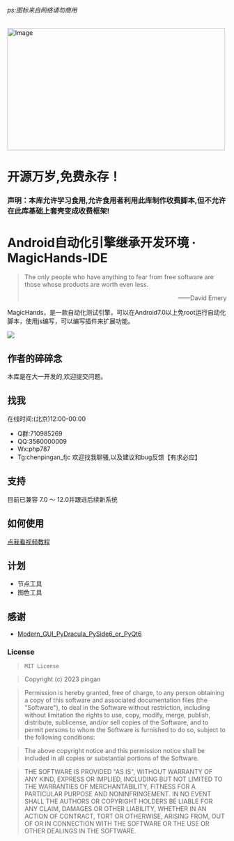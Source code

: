 ###### ps:图标来自网络请勿商用 
<img src="https://github.com/5tiaowu/MagicHands-IDE/assets/108533707/bc4bc8b4-b869-43bd-ab45-84a1b0158574" alt="Image" width="500" height="280" > 

# 开源万岁,免费永存！

### 声明：本库允许学习食用,允许食用者利用此库制作收费脚本,但不允许在此库基础上套壳变成收费框架!

# Android自动化引擎继承开发环境 · MagicHands-IDE

> The only people who have anything to fear from free software are those whose products are worth even less. 
>
> <p align="right">——David Emery</p>

MagicHands，是一款自动化测试引擎，可以在Android7.0以上免root运行自动化脚本，使用js编写，可以编写插件来扩展功能。

![](https://img.shields.io/badge/language-java-brightgreen.svg)


## 作者的碎碎念

本库是在大一开发的,欢迎提交问题。


## 找我
在线时间:(北京)12:00-00:00
- Q群:710985269
- QQ:3560000009
- Wx:php787 
- Tg:chenpingan_fjc
欢迎找我聊骚,以及建议和bug反馈【有求必应】

## 支持

目前已兼容 7.0 ～ 12.0并跟进后续新系统

## 如何使用

[点我看视频教程](https://www.bilibili.com/video/BV1Ao4y1E7NK/?share_source=copy_web&vd_source=2f8cb1fac706b3fcfd90ed86023a3c7c)


## 计划

 - 节点工具
 - 图色工具

## 感谢

- [Modern_GUI_PyDracula_PySide6_or_PyQt6](https://github.com/Wanderson-Magalhaes/Modern_GUI_PyDracula_PySide6_or_PyQt6)

### License

> ```
> MIT License
> ```

>Copyright (c) 2023 pingan

>Permission is hereby granted, free of charge, to any person obtaining a copy
>of this software and associated documentation files (the "Software"), to deal
>in the Software without restriction, including without limitation the rights
>to use, copy, modify, merge, publish, distribute, sublicense, and/or sell
>copies of the Software, and to permit persons to whom the Software is
>furnished to do so, subject to the following conditions:

>The above copyright notice and this permission notice shall be included in all
>copies or substantial portions of the Software.

>THE SOFTWARE IS PROVIDED "AS IS", WITHOUT WARRANTY OF ANY KIND, EXPRESS OR
>IMPLIED, INCLUDING BUT NOT LIMITED TO THE WARRANTIES OF MERCHANTABILITY,
>FITNESS FOR A PARTICULAR PURPOSE AND NONINFRINGEMENT. IN NO EVENT SHALL THE
>AUTHORS OR COPYRIGHT HOLDERS BE LIABLE FOR ANY CLAIM, DAMAGES OR OTHER
>LIABILITY, WHETHER IN AN ACTION OF CONTRACT, TORT OR OTHERWISE, ARISING FROM,
>OUT OF OR IN CONNECTION WITH THE SOFTWARE OR THE USE OR OTHER DEALINGS IN THE
>SOFTWARE.
